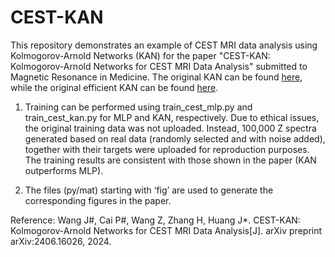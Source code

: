 # CEST-KAN
This repository demonstrates an example of CEST MRI data analysis using Kolmogorov-Arnold Networks (KAN) for the paper "CEST-KAN: Kolmogorov-Arnold Networks for CEST MRI Data Analysis" submitted to Magnetic Resonance in Medicine. The original KAN can be found [here](https://github.com/KindXiaoming/pykan), while the original efficient KAN can be found [here](https://github.com/Blealtan/efficient-kan).

1. Training can be performed using train_cest_mlp.py and train_cest_kan.py for MLP and KAN, respectively. Due to ethical issues, the original training data was not uploaded. Instead, 100,000 Z spectra generated based on real data (randomly selected and with noise added), together with their targets were uploaded for reproduction purposes. The training results are consistent with those shown in the paper (KAN outperforms MLP).

2. The files (py/mat) starting with ‘fig’ are used to generate the corresponding figures in the paper.


Reference:
Wang J#, Cai P#, Wang Z, Zhang H, Huang J*. CEST-KAN: Kolmogorov-Arnold Networks for CEST MRI Data Analysis[J]. arXiv preprint arXiv:2406.16026, 2024.
